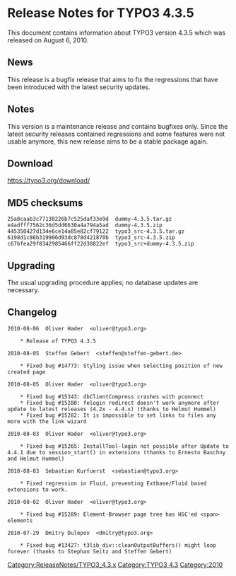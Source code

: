 Release Notes for TYPO3 4.3.5
=============================

This document contains information about TYPO3 version 4.3.5 which was
released on August 6, 2010.

News
----

This release is a bugfix release that aims to fix the regressions that
have been introduced with the latest security updates.

Notes
-----

This version is a maintenance release and contains bugfixes only. Since
the latest security releases contained regressions and some features
were not usable anymore, this new release aims to be a stable package
again.

Download
--------

<https://typo3.org/download/>

MD5 checksums
-------------

    25a8caab3c77130226b7c525daf33e9d  dummy-4.3.5.tar.gz
    e4adfff7562c36d5dd6630a4a794a5ad  dummy-4.3.5.zip
    445350427d134e6ce14a85e82cf79122  typo3_src-4.3.5.tar.gz
    6198d1c86b319906d93dc878d421870b  typo3_src-4.3.5.zip
    c67bfea29f8342985466ff22d38822ef  typo3_src+dummy-4.3.5.zip

Upgrading
---------

The usual upgrading procedure applies; no database updates are
necessary.

Changelog
---------

    2010-08-06  Oliver Hader  <oliver@typo3.org>

        * Release of TYPO3 4.3.5

    2010-08-05  Steffen Gebert  <steffen@steffen-gebert.de>

        * Fixed bug #14773: Styling issue when selecting position of new created page

    2010-08-05  Oliver Hader  <oliver@typo3.org>

        * Fixed bug #15343: dbClientCompress crashes with pconnect
        * Fixed bug #15280: felogin redirect doesn't work anymore after update to latest releases (4.2x - 4.4.x) (thanks to Helmut Hummel)
        * Fixed bug #15282: It is impossible to set links to files any more with the link wizard

    2010-08-03  Oliver Hader  <oliver@typo3.org>

        * Fixed bug #15265: InstallTool-login not possible after Update to 4.4.1 due to session_start() in extensions (thanks to Ernesto Baschny and Helmut Hummel)

    2010-08-03  Sebastian Kurfuerst  <sebastian@typo3.org>

        * Fixed regression in Fluid, preventing Extbase/Fluid based extensions to work.

    2010-08-02  Oliver Hader  <oliver@typo3.org>

        * Fixed bug #15289: Element-Browser page tree has HSC'ed <span> elements

    2010-07-29  Dmitry Dulepov  <dmitry@typo3.org>

        * Fixed bug #13427: t3lib_div::cleanOutputBuffers() might loop forever (thanks to Stephan Seitz and Steffen Gebert)

<Category:ReleaseNotes/TYPO3_4.3.x> [Category:TYPO3
4.3](Category:TYPO3_4.3 "wikilink") <Category:2010>
